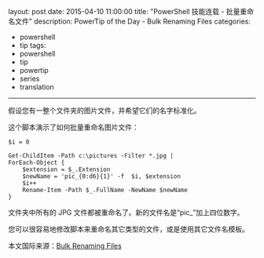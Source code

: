 ﻿layout: post
date: 2015-04-10 11:00:00
title: "PowerShell 技能连载 - 批量重命名文件"
description: PowerTip of the Day - Bulk Renaming Files
categories:
- powershell
- tip
tags:
- powershell
- tip
- powertip
- series
- translation
---
假设您有一整个文件夹的图片文件，并希望它们的名字标准化。

这个脚本演示了如何批量重命名图片文件：

    $i = 0
    
    Get-ChildItem -Path c:\pictures -Filter *.jpg |
    ForEach-Object {
        $extension = $_.Extension
        $newName = 'pic_{0:d6}{1}' -f  $i, $extension
        $i++
        Rename-Item -Path $_.FullName -NewName $newName 
    }

文件夹中所有的 JPG 文件都被重命名了。新的文件名是“pic_”加上四位数字。

您可以很容易地修改脚本来重命名其它类型的文件，或是使用其它文件名模板。

<!--more-->
本文国际来源：[Bulk Renaming Files](http://powershell.com/cs/blogs/tips/archive/2015/04/10/bulk-re-naming-files.aspx)

